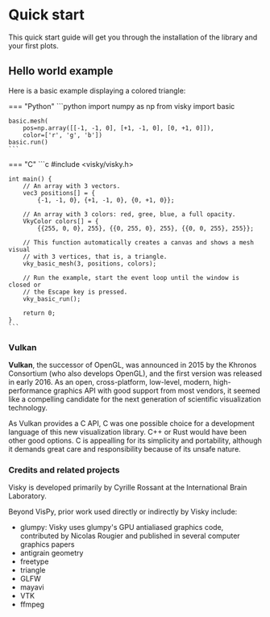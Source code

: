 # Quick start

This quick start guide will get you through the installation of the library and your first plots.


## Hello world example

Here is a basic example displaying a colored triangle:

=== "Python"
    ```python
    import numpy as np
    from visky import basic

    basic.mesh(
        pos=np.array([[-1, -1, 0], [+1, -1, 0], [0, +1, 0]]),
        color=['r', 'g', 'b'])
    basic.run()
    ```

=== "C"
    ```c
    #include <visky/visky.h>

    int main() {
        // An array with 3 vectors.
        vec3 positions[] = {
            {-1, -1, 0}, {+1, -1, 0}, {0, +1, 0}};

        // An array with 3 colors: red, gree, blue, a full opacity.
        VkyColor colors[] = {
            {{255, 0, 0}, 255}, {{0, 255, 0}, 255}, {{0, 0, 255}, 255}};

        // This function automatically creates a canvas and shows a mesh visual
        // with 3 vertices, that is, a triangle.
        vky_basic_mesh(3, positions, colors);

        // Run the example, start the event loop until the window is closed or
        // the Escape key is pressed.
        vky_basic_run();

        return 0;
    }
    ```

### Vulkan

**Vulkan**, the successor of OpenGL, was announced in 2015 by the Khronos Consortium (who also develops OpenGL), and the first version was released in early 2016. As an open, cross-platform, low-level, modern, high-performance graphics API with good support from most vendors, it seemed like a compelling candidate for the next generation of scientific visualization technology.

As Vulkan provides a C API, C was one possible choice for a development language of this new visualization library. C++ or Rust would have been other good options. C is appealling for its simplicity and portability, although it demands great care and responsibility because of its unsafe nature.


### Credits and related projects

Visky is developed primarily by Cyrille Rossant at the International Brain Laboratory.

Beyond VisPy, prior work used directly or indirectly by Visky include:

* glumpy: Visky uses glumpy's GPU antialiased graphics code, contributed by Nicolas Rougier and published in several computer graphics papers
* antigrain geometry
* freetype
* triangle
* GLFW
* mayavi
* VTK
* ffmpeg
